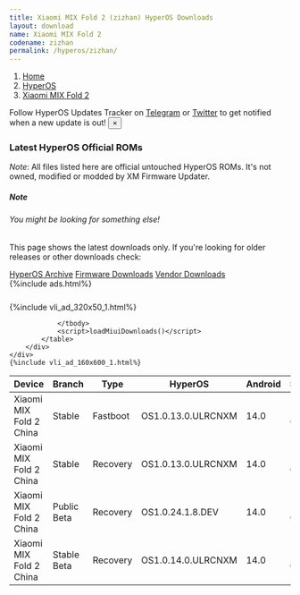 ```yaml
---
title: Xiaomi MIX Fold 2 (zizhan) HyperOS Downloads
layout: download
name: Xiaomi MIX Fold 2
codename: zizhan
permalink: /hyperos/zizhan/
---
```

<nav aria-label="breadcrumb">
    <ol class="breadcrumb">
        <li class="breadcrumb-item"><a href="/">Home</a></li>
        <li class="breadcrumb-item"><a href="/hyperos/">HyperOS</a></li>
        <li class="breadcrumb-item active" aria-current="page"><a href="/hyperos/zizhan/">Xiaomi MIX Fold 2</a></li>
    </ol>
</nav>
<div class="alert alert-primary alert-dismissible fade show" role="alert">
    Follow HyperOS Updates Tracker on <a href="https://t.me/MIUIUpdatesTracker" class="alert-link">Telegram</a>
     or <a href="https://twitter.com/MiFwUpdater" class="alert-link">Twitter</a> to get notified when a new update is out!
    <button type="button" class="close" data-dismiss="alert" aria-label="Close">
        <span aria-hidden="true">&times;</span>
    </button>
</div>

### Latest HyperOS Official ROMs
*Note*: All files listed here are official untouched HyperOS ROMs. It's not owned, modified or modded by XM Firmware Updater.
<div class="card">
  <div class="card-body">
    <h5 class="card-title">Note</h5>
    <h6 class="card-subtitle mb-2 text-muted">You might be looking for something else!</h6>
    <p class="card-text">This page shows the latest downloads only.
     If you're looking for older releases or other downloads check:</p>
    <a href="/archive/hyperos/zizhan/" class="card-link">HyperOS Archive</a>
    <a href="/firmware/zizhan/" class="card-link">Firmware Downloads</a>
    <a href="/vendor/zizhan/" class="card-link">Vendor Downloads</a>
  </div>
</div>
{%include ads.html%}
<div class="row justify-content-center">
    <div class="col-10">
        <div class="table-responsive-md" style="margin-top: 25px;">
            {%include vli_ad_320x50_1.html%}
            <table id="miui" class="display dt-responsive nowrap compact table table-striped table-hover table-sm">
                <thead class="thead-dark">
                    <tr>
                        <th data-ref="device">Device</th>
                        <th data-ref="branch">Branch</th>
                        <th data-ref="type">Type</th>
                        <th data-ref="miui">HyperOS</th>
                        <th data-ref="android">Android</th>
                        <th data-ref="size">Size</th>
                        <th data-ref="size">Date</th>
                        <th data-ref="link">Link</th>
                    </tr>
                </thead>
                <tbody>
                <tr><td>Xiaomi MIX Fold 2 China</td><td>Stable</td><td>Fastboot</td><td>OS1.0.13.0.ULRCNXM</td><td>14.0</td><td>7.6 GB</td><td>2024-10-31</td><td><a href="/hyperos/zizhan/stable/OS1.0.13.0.ULRCNXM/">Download</a></td></tr>
<tr><td>Xiaomi MIX Fold 2 China</td><td>Stable</td><td>Recovery</td><td>OS1.0.13.0.ULRCNXM</td><td>14.0</td><td>5.9 GB</td><td>2024-11-08</td><td><a href="/hyperos/zizhan/stable/OS1.0.13.0.ULRCNXM/">Download</a></td></tr>
<tr><td>Xiaomi MIX Fold 2 China</td><td>Public Beta</td><td>Recovery</td><td>OS1.0.24.1.8.DEV</td><td>14.0</td><td>5.9 GB</td><td>2024-01-12</td><td><a href="/hyperos/zizhan/public beta/OS1.0.24.1.8.DEV/">Download</a></td></tr>
<tr><td>Xiaomi MIX Fold 2 China</td><td>Stable Beta</td><td>Recovery</td><td>OS1.0.14.0.ULRCNXM</td><td>14.0</td><td>5.9 GB</td><td>2024-12-18</td><td><a href="/hyperos/zizhan/stable beta/OS1.0.14.0.ULRCNXM/">Download</a></td></tr>

                </tbody>
                <script>loadMiuiDownloads()</script>
            </table>
        </div>
    </div>
    {%include vli_ad_160x600_1.html%}
</div>
